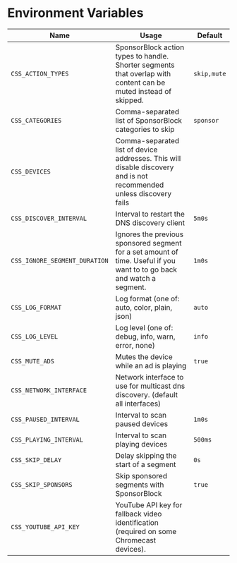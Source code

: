 # Environment Variables

| Name | Usage | Default |
| --- | --- | --- |
| `CSS_ACTION_TYPES` | SponsorBlock action types to handle. Shorter segments that overlap with content can be muted instead of skipped. | `skip,mute` |
| `CSS_CATEGORIES` | Comma-separated list of SponsorBlock categories to skip | `sponsor` |
| `CSS_DEVICES` | Comma-separated list of device addresses. This will disable discovery and is not recommended unless discovery fails | ` ` |
| `CSS_DISCOVER_INTERVAL` | Interval to restart the DNS discovery client | `5m0s` |
| `CSS_IGNORE_SEGMENT_DURATION` | Ignores the previous sponsored segment for a set amount of time. Useful if you want to to go back and watch a segment. | `1m0s` |
| `CSS_LOG_FORMAT` | Log format (one of: auto, color, plain, json) | `auto` |
| `CSS_LOG_LEVEL` | Log level (one of: debug, info, warn, error, none) | `info` |
| `CSS_MUTE_ADS` | Mutes the device while an ad is playing | `true` |
| `CSS_NETWORK_INTERFACE` | Network interface to use for multicast dns discovery. (default all interfaces) | ` ` |
| `CSS_PAUSED_INTERVAL` | Interval to scan paused devices | `1m0s` |
| `CSS_PLAYING_INTERVAL` | Interval to scan playing devices | `500ms` |
| `CSS_SKIP_DELAY` | Delay skipping the start of a segment | `0s` |
| `CSS_SKIP_SPONSORS` | Skip sponsored segments with SponsorBlock | `true` |
| `CSS_YOUTUBE_API_KEY` | YouTube API key for fallback video identification (required on some Chromecast devices). | ` ` |